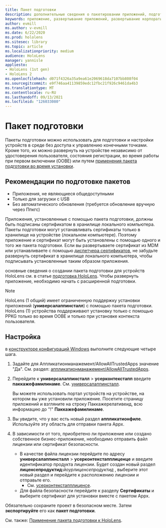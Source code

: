 ```yaml
---
title: Пакет подготовки
description: дополнительные сведения о пакетировании приложений, подготовке, развертывании и развертывании корпоративных приложений для HoloLens устройств.
keywords: приложение, развертывание приложений, развертывание корпоративного приложения, подготовка
author: evmill
ms.author: v-evmill
ms.date: 6/22/2020
ms.prod: hololens
ms.sitesec: library
ms.topic: article
ms.localizationpriority: medium
audience: HoloLens
manager: yannisle
appliesto:
- HoloLens (1st gen)
- HoloLens 2
ms.openlocfilehash: d071f4326a35a9ea61e2069618da7107bb808f04
ms.sourcegitcommit: e9f746aa41139859edc12fbc21f926c9461da4b3
ms.translationtype: MT
ms.contentlocale: ru-RU
ms.lasthandoff: 09/13/2021
ms.locfileid: "126033080"
---
```

# <a name="provisioning-package"></a>Пакет подготовки

Пакеты подготовки можно использовать для подготовки и настройки устройств в среде без доступа к управлению конечными точками. Кроме того, их можно развернуть на устройстве независимо от удостоверения пользователя, состояния регистрации, во время работы при первом включении (OOBE) или путем [применения пакета подготовки во время установки](/hololens/hololens-provisioning##apply-a-provisioning-package-to-hololens-during-setup).

## <a name="provisioning-packages-considerations"></a>Рекомендации по подготовке пакетов

* Приложения, не являющиеся общедоступными
* Только для загрузки с USB
* Без автоматического обновления (требуется обновление вручную через Ппкгс)

Приложения, установленные с помощью пакета подготовки, должны быть подписаны сертификатом в хранилище локального компьютера. Пакеты подготовки могут устанавливать сертификаты только в хранилище на устройстве (локальном компьютере). Поэтому приложение и сертификат могут быть установлены с помощью одного и того же пакета подготовки. Если вы развертываете сертификат из MDM или устанавливаете с помощью [диспетчера сертификатов](certificate-manager.md), не забудьте развернуть сертификат в хранилище локального компьютера, чтобы подписывать установленные таким образом приложения.

основные сведения о создании пакета подготовки для устройств HoloLens см. в статье [подготовка HoloLens](/hololens/hololens-provisioning). Чтобы развернуть приложение, необходимо начать с расширенной подготовки.

> [!NOTE]
> HoloLens (1 общий) имеет ограниченную поддержку установки приложений (**универсалаппинсталл**) с помощью пакета подготовки. HoloLens (1) устройства поддерживают установку только с помощью PPKG только во время OOBE и только при установке контекста пользователя.

## <a name="setup"></a>Настройка

в [конструкторе конфигураций Windows](https://www.microsoft.com/store/productId/9NBLGGH4TX22) выполните следующие четыре шага.

1. Задайте для Аппликатионманажемент/AllowAllTrustedApps значение "Да". См. раздел: [аппликатионманажемент/AllowAllTrustedApps](/windows/client-management/mdm/policy-csp-applicationmanagement#applicationmanagement-allowalltrustedapps).

2. Перейдите к **универсалаппинсталл**  >  **усерконтекстапп** введите **паккажефамилинаме**. См. [универсалаппинсталл](/windows/configuration/wcd/wcd-universalappinstall).

   Вы можете использовать портал устройств на устройстве, на котором вы уже установили приложение. Посетите страницу приложений и взгляните на строку Паккажерелативеид, всю информацию до "!" **Паккажефамилинаме**.

3. Вы увидите, что у вас есть новый раздел **аппликатионфиле**. Используйте эту область для отправки пакета Appx.

4. В зависимости от того, приобретено ли приложение или создано собственное бизнес-приложение, необходимо отправить файл лицензии или сертификат безопасности.

    - В качестве файла лицензии перейдите по адресу **универсалаппинсталл**  >  **усерконтекстапплиценце** и введите идентификатор продукта лицензии. Будет создан новый раздел <b>лиценсепродуктид:</b><i>йоурлиценсепродуктид</i> , выберите этот новый раздел и перейдите к расположению лицензии и отправьте его.
        - См. [усерконтекстапплиценсе](/windows/configuration/wcd/wcd-universalappinstall#usercontextapplicense).
    - Для файла безопасности перейдите к разделу **Сертификаты** и выберите сертификат для установки вместе с пакетом Appx.

Обязательно сохраните проект в безопасном месте. Затем **экспортируйте** его как **пакет подготовки**.  

См. также: [Применение пакета подготовки к HoloLens](/hololens/hololens-provisioning#apply-a-provisioning-package-to-hololens-during-setup).
